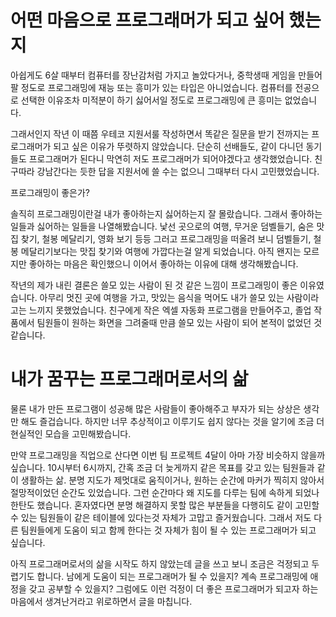 # 어떤 마음으로 프로그래머가 되고 싶어 했는지

아쉽게도 6살 때부터 컴퓨터를 장난감처럼 가지고 놀았다거나,
중학생때 게임을 만들어 팔 정도로 프로그래밍에 재능 또는 흥미가 있는 타입은 아니었습니다.
컴퓨터를 전공으로 선택한 이유조차 미적분이 하기 싫어서일 정도로 프로그래밍에 큰 흥미는 없었습니다.

그래서인지 작년 이 때쯤 우테코 지원서룰 작성하면서 똑같은 질문을 받기 전까지는 프로그래머가 되고 싶은 이유가 뚜렷하지 않았습니다.
단순히 선배들도, 같이 다니던 동기들도 프로그래머가 된다니 막연히 저도 프로그래머가 되어야겠다고 생각했었습니다.
친구따라 강남간다는 듯한 답을 지원서에 쓸 수는 없으니 그때부터 다시 고민했었습니다.

프로그래밍이 좋은가?

솔직히 프로그래밍이란걸 내가 좋아하는지 싫어하는지 잘 몰랐습니다.
그래서 좋아하는 일들과 싫어하는 일들을 나열해봤습니다.
낯선 곳으로의 여행, 무거운 덤벨들기, 숨은 맛집 찾기, 철봉 메달리기, 영화 보기 등등
그러고 프로그래밍을 떠올려 보니 덤벨들기, 철봉 메달리기보다는 맛집 찾기와 여행에 가깝다는걸 알게 되었습니다.
아직 왠지는 모르지만 좋아하는 마음은 확인했으니 이어서 좋아하는 이유에 대해 생각해봤습니다.

작년의 제가 내린 결론은 쓸모 있는 사람이 된 것 같은 느낌이 프로그래밍이 좋은 이유였습니다.
아무리 멋진 곳에 여행을 가고, 맛있는 음식을 먹어도 내가 쓸모 있는 사람이라고는 느끼지 못했었습니다.
친구에게 작은 엑셀 자동화 프로그램을 만들어주고, 졸업 작품에서 팀원들이 원하는 화면을 그려줄때 만큼 쓸모 있는 사람이 되어 본적이 없었던 것 같습니다.

# 내가 꿈꾸는 프로그래머로서의 삶

물론 내가 만든 프로그램이 성공해 많은 사람들이 좋아해주고 부자가 되는 상상은 생각만 해도 즐겁습니다.
하지만 너무 추상적이고 이루기도 쉽지 않다는 것을 알기에 조금 더 현실적인 모습을 고민해봤습니다.

만약 프로그래밍을 직업으로 산다면 이번 팀 프로젝트 4달이 아마 가장 비슷하지 않을까 싶습니다.
10시부터 6시까지, 간혹 조금 더 늦게까지 같은 목표를 갖고 있는 팀원들과 같이 생활하는 삶.
분명 지도가 제멋대로 움직이거나, 원하는 순간에 마커가 찍히지 않아서 절망적이었던 순간도 있었습니다.
그런 순간마다 왜 지도를 다루는 팀에 속하게 되었나 한탄도 했습니다.
혼자였다면 분명 해결하지 못할 많은 부분들을 다행히도 같이 고민할 수 있는 팀원들이 같은 테이블에 있다는것 자체가 고맙고 즐거웠습니다.
그래서 저도 다른 팀원들에게 도움이 되고 함께 한다는 것 자체가 힘이 될 수 있는 프로그래머가 되고 싶습니다.

아직 프로그래머로서의 삶을 시작도 하지 않았는데 글을 쓰고 보니 조금은 걱정되고 두렵기도 합니다.
남에게 도움이 되는 프로그래머가 될 수 있을지? 계속 프로그래밍에 애정을 갖고 공부할 수 있을지?
그럼에도 이런 걱정이 더 좋은 프로그래머가 되고자 하는 마음에서 생겨난거라고 위로하면서 글을 마칩니다.
